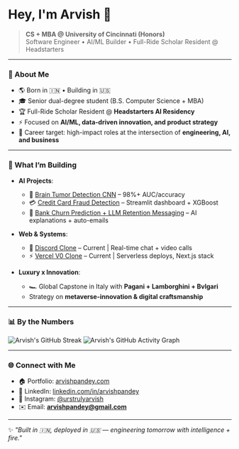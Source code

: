 # Hey, I'm Arvish 👋  

> **CS + MBA @ University of Cincinnati (Honors)**  
> Software Engineer • AI/ML Builder • Full-Ride Scholar Resident @ Headstarters  

---

### 🚀 About Me
- 🌎 Born in 🇮🇳 • Building in 🇺🇸  
- 🎓 Senior dual-degree student (B.S. Computer Science + MBA)  
- 🏆 Full-Ride Scholar Resident @ **Headstarters AI Residency**  
- ⚡ Focused on **AI/ML, data-driven innovation, and product strategy**  
- 🎯 Career target: high-impact roles at the intersection of **engineering, AI, and business**  

---

### 🔨 What I’m Building
- **AI Projects**:  
  - 🧠 [Brain Tumor Detection CNN](https://arvishpandey.com/#projects) – 98%+ AUC/accuracy  
  - 💳 [Credit Card Fraud Detection](https://arvishpandey.com/#projects) – Streamlit dashboard + XGBoost  
  - 🏦 [Bank Churn Prediction + LLM Retention Messaging](https://arvishpandey.com/#projects) – AI explanations + auto-emails  

- **Web & Systems**:  
  - 🎥 [Discord Clone](https://github.com/arvish) – Current | Real-time chat + video calls  
  - ⚡ [Vercel V0 Clone](https://github.com/arvish) – Current | Serverless deploys, Next.js stack  

- **Luxury x Innovation**:  
  - 🏎️ Global Capstone in Italy with **Pagani + Lamborghini + Bvlgari**  
  - Strategy on **metaverse-innovation & digital craftsmanship**  

---

### 📊 By the Numbers
![Arvish's GitHub Streak](https://streak-stats.demolab.com?user=arvish&theme=tokyonight)
![Arvish's GitHub Activity Graph](https://github-readme-activity-graph.vercel.app/graph?username=arvish&theme=tokyo-night)

---

### 🌐 Connect with Me
- 🏠 Portfolio: [arvishpandey.com](https://arvishpandey.com)  
- 💼 LinkedIn: [linkedin.com/in/arvishpandey](https://linkedin.com/in/arvp)  
- 📸 Instagram: [@urstrulyarvish](https://instagram.com/urstrulyarvish)  
- ✉️ Email: **arvishpandey@gmail.com**  

---

✨ *"Built in 🇮🇳, deployed in 🇺🇸 — engineering tomorrow with intelligence + fire."*  
